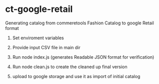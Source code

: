 # ct-google-retail
Generating catalog from commeretools Fashion Catalog to google Retail format

1) Set enviroment variables

2) Provide input CSV file in main dir

3) Run node index.js (generates Readable JSON format for verification)

4) Run node clean.js to create the cleaned up final version 

5) upload to google storage and use it as import of initial catalog


